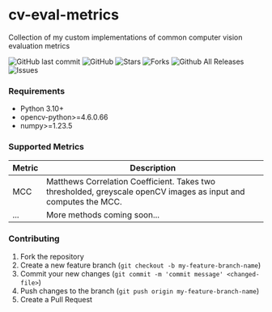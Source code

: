 # cv-eval-metrics
Collection of my custom implementations of common computer vision evaluation metrics

![GitHub last commit](https://img.shields.io/github/last-commit/thomasgruebl/cv-eval-metrics?style=plastic) ![GitHub](https://img.shields.io/github/license/thomasgruebl/cv-eval-metrics?style=plastic) <a style="text-decoration: none" href="https://github.com/thomasgruebl/cv-eval-metrics/stargazers">
<img src="https://img.shields.io/github/stars/thomasgruebl/cv-eval-metrics.svg?style=plastic" alt="Stars">
</a>
<a style="text-decoration: none" href="https://github.com/thomasgruebl/cv-eval-metrics/fork">
<img src="https://img.shields.io/github/forks/thomasgruebl/cv-eval-metrics.svg?style=plastic" alt="Forks">
</a>
![Github All Releases](https://img.shields.io/github/downloads/thomasgruebl/cv-eval-metrics/total.svg?style=plastic)
<a style="text-decoration: none" href="https://github.com/thomasgruebl/cv-eval-metrics/issues">
<img src="https://img.shields.io/github/issues/thomasgruebl/cv-eval-metrics.svg?style=plastic" alt="Issues">
</a>

### Requirements

- Python 3.10+
- opencv-python>=4.6.0.66 
- numpy>=1.23.5

### Supported Metrics

| Metric | Description                                                                                                     |
|--------|-----------------------------------------------------------------------------------------------------------------|
| MCC    | Matthews Correlation Coefficient. Takes two thresholded, greyscale openCV images as input and computes the MCC. |
| ...    | More methods coming soon...                                                                                     |

### Contributing

1. Fork the repository
2. Create a new feature branch (`git checkout -b my-feature-branch-name`)
3. Commit your new changes (`git commit -m 'commit message' <changed-file>`)
4. Push changes to the branch (`git push origin my-feature-branch-name`)
5. Create a Pull Request
